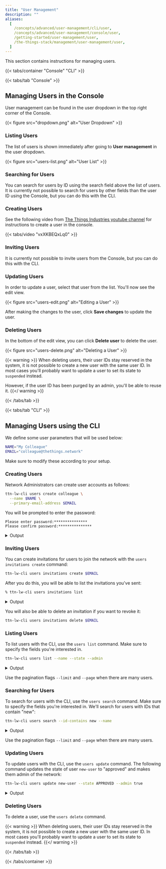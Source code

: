 ```yaml
---
title: "User Management"
description: ""
aliases:
  [
    /concepts/advanced/user-management/cli/user,
    /concepts/advanced/user-management/console/user,
    /getting-started/user-management/user,
    /the-things-stack/management/user-management/user,
  ]
---
```


This section contains instructions for managing users.

<!--more-->

{{< tabs/container "Console" "CLI" >}}

{{< tabs/tab "Console" >}}

## Managing Users in the Console

User management can be found in the user dropdown in the top right corner of the Console.

{{< figure src="dropdown.png" alt="User Dropdown" >}}

### Listing Users

The list of users is shown immediately after going to **User management** in the user dropdown.

{{< figure src="users-list.png" alt="User List" >}}

### Searching for Users

You can search for users by ID using the search field above the list of users. It is currently not possible to search for users by other fields than the user ID using the Console, but you can do this with the CLI.

### Creating Users

See the following video from [The Things Industries youtube channel](https://youtu.be/vxXKBEQxLq0) for instructions to create a user in the console.

{{< tabs/video "vxXKBEQxLq0" >}}

### Inviting Users

It is currently not possible to invite users from the Console, but you can do this with the CLI.

### Updating Users

In order to update a user, select that user from the list. You'll now see the edit view.

{{< figure src="users-edit.png" alt="Editing a User" >}}

After making the changes to the user, click **Save changes** to update the user.

### Deleting Users

In the bottom of the edit view, you can click **Delete user** to delete the user.

{{< figure src="users-delete.png" alt="Deleting a User" >}}

{{< warning >}} When deleting users, their user IDs stay reserved in the system, it is not possible to create a new user with the same user ID. In most cases you'll probably want to update a user to set its state to `suspended` instead.

However, if the user ID has been purged by an admin, you'll be able to reuse it. {{</ warning >}}

{{< /tabs/tab >}}

{{< tabs/tab "CLI" >}}

## Managing Users using the CLI

We define some user parameters that will be used below:

```bash
NAME="My Colleague"
EMAIL="colleague@thethings.network"
```

Make sure to modify these according to your setup.

### Creating Users

Network Administrators can create user accounts as follows:

```bash
ttn-lw-cli users create colleague \
  --name $NAME \
  --primary-email-address $EMAIL
```

You will be prompted to enter the password:

```
Please enter password:***************
Please confirm password:***************
```

<details><summary>Output</summary>

```json
{
  "ids": {
    "user_id": "colleague"
  },
  "created_at": "2019-12-19T10:54:53.677Z",
  "updated_at": "2019-12-19T10:54:53.677Z",
  "name": "My Colleague",
  "contact_info": [
    {
      "contact_method": "CONTACT_METHOD_EMAIL",
      "value": "colleague@thethings.network"
    }
  ],
  "primary_email_address": "colleague@thethings.network",
  "password_updated_at": "2019-12-19T10:54:53.674Z",
  "state": "STATE_APPROVED"
}
```

</details>

### Inviting Users

You can create invitations for users to join the network with the `users invitations create` command:

```bash
ttn-lw-cli users invitations create $EMAIL
```

After you do this, you will be able to list the invitations you've sent:

```bash
% ttn-lw-cli users invitations list
```

<details><summary>Output</summary>

```json
[
  {
    "email": "colleague@thethings.network",
    "token": "MW7INQWYOE46GLP3AEFQEHR5XIKRYPSRAXFF3CUCLIQPPQ3BNBLQ",
    "expires_at": "2019-12-26T11:41:29.485Z",
    "created_at": "2019-12-19T11:41:29.486Z",
    "updated_at": "2019-12-19T11:41:29.486Z"
  }
]
```

</details>

You will also be able to delete an invitation if you want to revoke it:

```bash
ttn-lw-cli users invitations delete $EMAIL
```

### Listing Users

To list users with the CLI, use the `users list` command. Make sure to specify the fields you're interested in.

```bash
ttn-lw-cli users list --name --state --admin
```

<details><summary>Output</summary>

```json
[
  {
    "ids": {
      "user_id": "new-user"
    },
    "created_at": "2019-12-19T09:10:31.426Z",
    "updated_at": "2019-12-19T09:10:40.527Z",
    "name": "New User"
  },
  {
    "ids": {
      "user_id": "admin"
    },
    "created_at": "2019-12-18T14:54:12.723Z",
    "updated_at": "2019-12-18T14:54:12.723Z",
    "state": "STATE_APPROVED",
    "admin": true
  }
]
```

</details>

Use the pagination flags `--limit` and `--page` when there are many users.

### Searching for Users

To search for users with the CLI, use the `users search` command. Make sure to specify the fields you're interested in. We'll search for users with IDs that contain "new":

```bash
ttn-lw-cli users search --id-contains new --name
```

<details><summary>Output</summary>

```json
[
  {
    "ids": {
      "user_id": "new-user"
    },
    "created_at": "2019-12-19T09:10:31.426Z",
    "updated_at": "2019-12-19T09:10:40.527Z",
    "name": "New User"
  }
]
```

</details>

Use the pagination flags `--limit` and `--page` when there are many users.

### Updating Users

To update users with the CLI, use the `users update` command. The following command updates the state of user `new-user` to "approved" and makes them admin of the network:

```bash
ttn-lw-cli users update new-user --state APPROVED --admin true
```

<details><summary>Output</summary>

```json
{
  "ids": {
    "user_id": "new-user"
  },
  "created_at": "2019-12-19T09:10:31.426Z",
  "updated_at": "2019-12-19T11:44:39.609Z",
  "state": "STATE_APPROVED",
  "admin": true
}
```

</details>

### Deleting Users

To delete a user, use the `users delete` command.

{{< warning >}} When deleting users, their user IDs stay reserved in the system, it is not possible to create a new user with the same user ID. In most cases you'll probably want to update a user to set its state to `suspended` instead. {{</ warning >}}

{{< /tabs/tab >}}

{{< /tabs/container >}}
